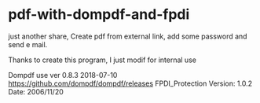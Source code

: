 # pdf-with-dompdf-and-fpdi
just another share, 
Create pdf from external link, 
add some password and send e mail. 

Thanks to create this program, 
I just modif for internal use 

Dompdf use ver 0.8.3 2018-07-10
https://github.com/dompdf/dompdf/releases
FPDI_Protection  Version:  1.0.2  Date:  2006/11/20    
 
